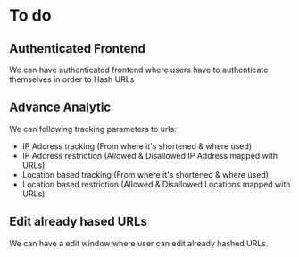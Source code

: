 # To do

## Authenticated Frontend
We can have authenticated frontend where users have to authenticate themselves in order to Hash URLs

## Advance Analytic
We can following tracking parameters to urls:
- IP Address tracking (From where it's shortened & where used)
- IP Address restriction (Allowed & Disallowed IP Address mapped with URLs)
- Location based tracking (From where it's shortened & where used)
- Location based restriction (Allowed & Disallowed Locations mapped with URLs)

## Edit already hased URLs
We can have a edit window where user can edit already hashed URLs.
